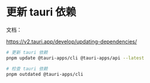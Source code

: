 # 更新 tauri 依赖

文档：

https://v2.tauri.app/develop/updating-dependencies/

```bash
# 更新 tauri 依赖
pnpm update @tauri-apps/cli @tauri-apps/api --latest

# 检查 tauri 依赖
pnpm outdated @tauri-apps/cli
```

